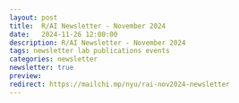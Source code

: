 ```yaml
---
layout: post
title:  R/AI Newsletter - November 2024
date:   2024-11-26 12:00:00
description: R/AI Newsletter - November 2024
tags: newsletter lab publications events
categories: newsletter
newsletter: true
preview: 
redirect: https://mailchi.mp/nyu/rai-nov2024-newsletter
---
```

